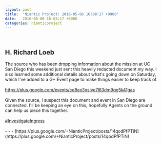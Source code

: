 ```yaml
---
layout: post
title:  "Niantic Project: 2016-05-06 16:08:17 +0900"
date:   2016-05-06 16:08:17 +0900
categories: nianticproject
---
```

<div class="shared"><br /><h2>H. Richard Loeb</h2>The source who has been dropping information about the mission at UC San Diego this weekend just sent this heavily redacted document my way. I also learned some additional details about what's going down on Saturday, which I've added to a G+ Event page to make things easier to keep track of. <br /><br /><a href="https://plus.google.com/events/ce8eo3nslve7l83dm9qg5k41gas" class="ot-anchor">https://plus.google.com/events/ce8eo3nslve7l83dm9qg5k41gas</a><br /><br />Given the source, I suspect this document and event in San Diego are connected. I'll be keeping an eye on this, hopefully Agents on the ground can help us piece this together.<br /><br /><a rel="nofollow" class="ot-hashtag" href="https://plus.google.com/s/%23InvestigateIngress">#InvestigateIngress</a><br /><br /></div>
- - -
[https://plus.google.com/+NianticProject/posts/14qodPfPTiN](https://plus.google.com/+NianticProject/posts/14qodPfPTiN)
